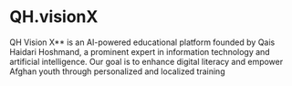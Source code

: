 # QH.visionX
  QH Vision X** is an AI-powered educational platform founded by Qais Haidari Hoshmand, a prominent expert in information technology and artificial intelligence. Our goal is to enhance digital literacy and empower Afghan youth through personalized and localized training
